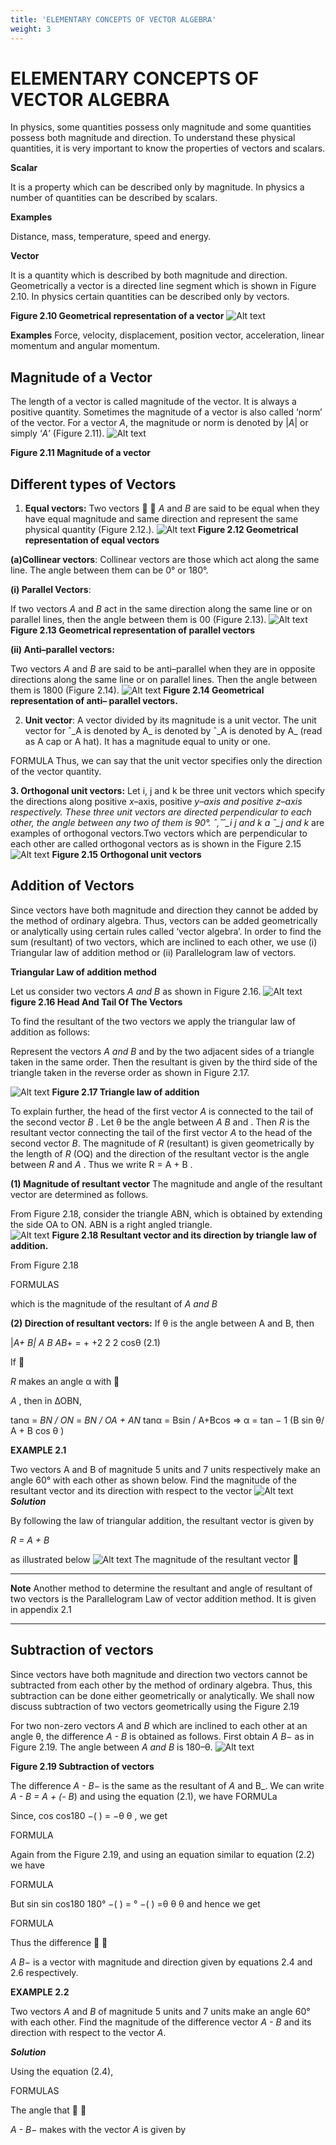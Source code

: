 ```yaml
---
title: 'ELEMENTARY CONCEPTS OF VECTOR ALGEBRA'
weight: 3
---
```



# ELEMENTARY CONCEPTS OF VECTOR ALGEBRA

In physics, some quantities possess only magnitude and some quantities possess both magnitude and direction. To understand these physical quantities, it is very important to know the properties of vectors and scalars.

**Scalar** 

It is a property which can be described only by magnitude. In physics a number of quantities can be described by scalars.

**Examples** 

Distance, mass, temperature, speed and energy.

**Vector** 

It is a quantity which is described by both magnitude and direction. Geometrically a vector is a directed line segment which is shown in Figure 2.10. In physics certain quantities can be described only by vectors.

**Figure 2.10 Geometrical representation of a vector**
![Alt text](<../fig 2.10.png>)

**Examples** Force, velocity, displacement, position vector, acceleration, linear momentum and angular momentum.  

## Magnitude of a Vector

The length of a vector is called magnitude of the vector. It is always a positive quantity. Sometimes the magnitude of a vector is also called ‘norm’ of the vector. For a vector _A_, the magnitude or norm is denoted by
|_A_| or simply ‘_A_’ (Figure 2.11).
![Alt text](<../fig 2.11.png>)

**Figure 2.11 Magnitude of a vector**

## Different types of Vectors

1. **Equal vectors:** Two vectors   _A_ and _B_ are said to be equal when they have equal magnitude and same direction and represent the same physical quantity (Figure 2.12.).
![Alt text](<../fig 2.12.png>)
**Figure 2.12 Geometrical representation of equal vectors**

**(a)Collinear vectors**: Collinear vectors are those which act along the same line. The angle between them can be 0° or 180°.

**(i) Parallel Vectors**: 

If two vectors _A_ and _B_ act in the same direction along the same line or on parallel lines, then the angle between them is 00 (Figure 2.13).
![Alt text](<../fig 2.13.png>)
**Figure 2.13 Geometrical representation of parallel vectors**

**(ii) Anti–parallel vectors:** 

Two vectors _A_ and _B_ are said to be anti–parallel when they are in opposite directions along the same line or on parallel lines. Then the angle between them is 1800 (Figure 2.14).
![Alt text](<../fig 2.14.png>)
**Figure 2.14 Geometrical representation of anti– parallel vectors.**

2. **Unit vector**: A vector divided by its magnitude is a unit vector. The unit vector for ˆ_A is denoted by A_ is denoted by ˆ_A is denoted by A_ (read as A cap or A hat). It has a magnitude equal to unity or one.

FORMULA
Thus, we can say that the unit vector specifies only the direction of the vector quantity.

**3. Orthogonal unit vectors:** Let i, j and k be three unit vectors which specify the directions along positive _x_–axis, positive  _y–_axis and positive _z_–axis respectively. These three unit vectors are directed perpendicular to each other, the angle between any two of them is 90°. ˆ,̂ ˆ_i j and k_ a ˆ_j and k_ are examples of orthogonal vectors.Two vectors which are perpendicular to each other are called orthogonal vectors as is shown in the Figure 2.15
![Alt text](<../fig 2.15.png>)
**Figure 2.15 Orthogonal unit vectors**

## Addition of Vectors

Since vectors have both magnitude and direction they cannot be added by the method of ordinary algebra. Thus, vectors can be added geometrically or analytically using certain rules called ‘vector algebra’. In order to find the sum (resultant) of two vectors, which are inclined to each other, we use (i) Triangular law of addition method or (ii) Parallelogram law of vectors.

**Triangular Law of addition method** 

Let us consider two vectors _A and B_ as shown in Figure 2.16. 
![Alt text](<../fig 2.16.png>)
**figure 2.16 Head And Tail Of The Vectors**

To find the resultant of the two vectors we apply the triangular law of addition as follows:

Represent the vectors _A and B_ and by the two adjacent sides of a triangle taken in the same order. Then the resultant is given by the third side of the triangle taken in the reverse order as shown in Figure 2.17.

![Alt text](<../fig 2.17.png>)
**Figure 2.17 Triangle law of addition**

To explain further, the head of the first vector _A_ is connected to the tail of the second vector _B_ . Let θ be the angle between _A B_ and . Then _R_ is the resultant vector connecting the tail of the first vector _A_ to the head of the second vector _B_. The magnitude of _R_ (resultant) is given geometrically by the length of _R_ (OQ) and the direction of the resultant vector is the angle between _R_ and _A_ . Thus we write R = A + B .

**(1) Magnitude of resultant vector** The magnitude and angle of the resultant vector are determined as follows.

From Figure 2.18, consider the triangle ABN, which is obtained by extending the side OA to ON. ABN is a right angled triangle.  
![Alt text](<../fig 2.18.png>)
**Figure 2.18 Resultant vector and its direction by triangle law of addition.**

From Figure 2.18

FORMULAS

which is the magnitude of the resultant of _A and B_ 

**(2) Direction of resultant vectors:** If θ is the angle between A and  B, then

|_A+ B| A B AB_\+ = + +2 2 2 cosθ (2.1)

If 

_R_ makes an angle α with 

_A_ , then in ∆OBN,

tanα = _BN / ON_ = _BN / OA + AN_
tanα = Bsin / A+Bcos
⇒ α =  tan − 1 (B sin θ/ A + B cos θ )

**EXAMPLE 2.1**

Two vectors A and B of magnitude 5 units and 7 units respectively make an angle 60° with each other as shown below. Find the magnitude of the resultant vector and its direction with respect to the vector
![Alt text](<../eg 1.1.png>)
**_Solution_**

By following the law of triangular addition, the resultant vector is given by

_R =  A + B_

as illustrated below
![Alt text](<../dia 2.1.png>)
The magnitude of the resultant vector 

---
**Note**
Another method to determine the resultant and angle of resultant of two vectors is the Parallelogram Law of vector addition method. It is given in appendix 2.1

---
## Subtraction of vectors

Since vectors have both magnitude and direction two vectors cannot be subtracted from each other by the method of ordinary algebra. Thus, this subtraction can be done either geometrically or analytically. We shall now discuss subtraction of two vectors geometrically using the Figure 2.19

For two non-zero vectors _A_ and _B_ which are inclined to each other at an angle θ, the difference _A - B_ is obtained as follows. First obtain _A B_− as in Figure 2.19. The angle between _A and B_ is 180–θ.
![Alt text](<../fig 2.19.png>)

**Figure 2.19 Subtraction of vectors**

The difference _A - B_− is the same as the resultant of _A_ and B_. We can write _A - B = A + (- B_) and using the equation (2.1), we have
FORMULa

Since, cos cos180 −( ) = −θ θ , we get

FORMULA

Again from the Figure 2.19, and using an equation similar to equation (2.2) we have

FORMULA

But sin sin cos180 180° −( ) = ° −( ) =θ θ θ and hence we get

FORMULA 

Thus the difference  

_A B_− is a vector with magnitude and direction given by equations 2.4 and 2.6 respectively.

**EXAMPLE 2.2**

Two vectors _A_ and _B_ of magnitude 5 units and 7 units make an angle 60° with each other. Find the magnitude of the difference vector _A - B_ and its direction with respect to the vector _A_.

**_Solution_**

Using the equation (2.4),

FORMULAS 

The angle that  

_A - B_− makes with the vector _A_ is given by